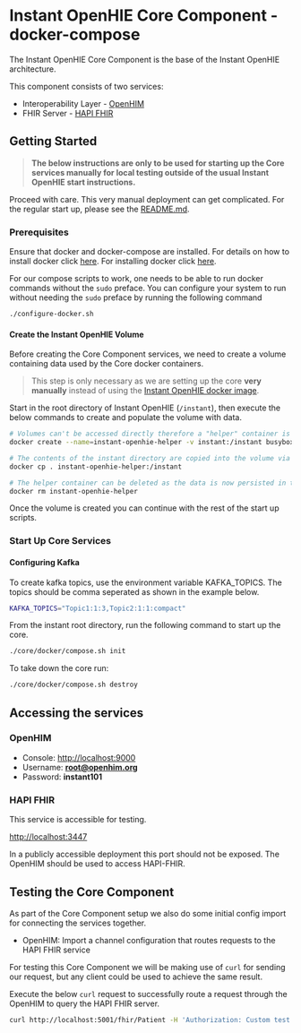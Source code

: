 
# Instant OpenHIE Core Component - docker-compose

The Instant OpenHIE Core Component is the base of the Instant OpenHIE architecture.

This component consists of two services:

* Interoperability Layer - [OpenHIM](http://openhim.org/)
* FHIR Server - [HAPI FHIR](https://hapifhir.io/)

## Getting Started

> **The below instructions are only to be used for starting up the Core services manually for local testing outside of the usual Instant OpenHIE start instructions.**

Proceed with care. This very manual deployment can get complicated.
For the regular start up, please see the [README.md](../../README.md).

### Prerequisites

Ensure that docker and docker-compose are installed. For details on how to install docker click [here](https://linuxize.com/post/how-to-install-and-use-docker-compose-on-ubuntu-18-04/).
For installing docker click [here](https://linuxize.com/post/how-to-install-and-use-docker-on-ubuntu-18-04/).

For our compose scripts to work, one needs to be able to run docker commands without the `sudo` preface. You can configure your system to run without needing the `sudo` preface by running the following command

```bash
./configure-docker.sh
```

#### Create the Instant OpenHIE Volume

Before creating the Core Component services, we need to create a volume containing data used by the Core docker containers.

> This step is only necessary as we are setting up the core **very manually** instead of using the [Instant OpenHIE docker image](https://hub.docker.com/r/openhie/instant).

Start in the root directory of Instant OpenHIE (`/instant`), then execute the below commands to create and populate the volume with data.

```bash
# Volumes can't be accessed directly therefore a "helper" container is attached to facilitate data transfer
docker create --name=instant-openhie-helper -v instant:/instant busybox

# The contents of the instant directory are copied into the volume via the helper container
docker cp . instant-openhie-helper:/instant

# The helper container can be deleted as the data is now persisted in the volume
docker rm instant-openhie-helper
```

Once the volume is created you can continue with the rest of the start up scripts.

### Start Up Core Services

#### Configuring Kafka

To create kafka topics, use the environment variable KAFKA_TOPICS. The topics should be comma seperated as shown in the example below.

```bash
KAFKA_TOPICS="Topic1:1:3,Topic2:1:1:compact"
```

From the instant root directory, run the following command to start up the core.

```bash
./core/docker/compose.sh init
```

To take down the core run:

```bash
./core/docker/compose.sh destroy
```

## Accessing the services

### OpenHIM

* Console: <http://localhost:9000>
* Username: **root@openhim.org**
* Password: **instant101**

### HAPI FHIR

This service is accessible for testing.

<http://localhost:3447>

In a publicly accessible deployment this port should not be exposed. The OpenHIM should be used to access HAPI-FHIR.

## Testing the Core Component

As part of the Core Component setup we also do some initial config import for connecting the services together.

* OpenHIM: Import a channel configuration that routes requests to the HAPI FHIR service

For testing this Core Component we will be making use of `curl` for sending our request, but any client could be used to achieve the same result.

Execute the below `curl` request to successfully route a request through the OpenHIM to query the HAPI FHIR server.

```bash
curl http://localhost:5001/fhir/Patient -H 'Authorization: Custom test'
```
